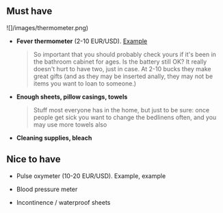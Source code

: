 ## Must have

![]/images/thermometer.png)

* **Fever thermometer** (2-10 EUR/USD). [Example](https://www.amazon.de/gp/product/B001NYHXYS)

   > So important that you should probably check yours if it's been in the bathroom cabinet for ages. Is the battery still OK? It really doesn't hurt to have two, just in case. At 2-10 bucks they make great gifts (and as they may be inserted anally, they may not be items you want to loan to someone.)

* **Enough sheets, pillow casings, towels**
   
   > Stuff most everyone has in the home, but just to be sure: once people get sick you want to change the bedlinens often, and you may use more towels also
   
* **Cleaning supplies, bleach**


## Nice to have

* Pulse oxymeter (10-20 EUR/USD). Example, example

* Blood pressure meter

* Incontinence / waterproof sheets

